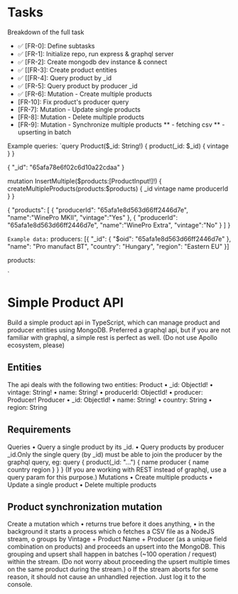 # Tasks
Breakdown of the full task

* ✅ [FR-0]: Define subtasks
* ✅ [FR-1]: Initialize repo, run express & graphql server
* ✅ [FR-2]: Create mongodb dev instance & connect
* ✅ [[FR-3]: Create product entities
* ✅ [[FR-4]: Query product by _id
* ✅ [FR-5]: Query product by producer _id
* ✅ [FR-6]: Mutation - Create multiple products
* [FR-10]: Fix product's producer query
* [FR-7]: Mutation - Update single products
* [FR-8]: Mutation - Delete multiple products
* [FR-9]: Mutation - Synchronize multiple products
** - fetching csv
** - upserting in batch


Example queries:
`query Product($_id: String!) {
  product(_id: $_id) {
    vintage
  }
}

{
    "_id": "65afa78e6f02c6d10a22cdaa"
}

mutation InsertMultiple($products:[ProductInput!]!) {
  createMultipleProducts(products:$products) {
    _id
		vintage
    name
		producerId
  }
}

{
	"products": [
    {
      "producerId": "65afa1e8d563d66ff2446d7e",
      "name":"WinePro MKII",
      "vintage":"Yes"
    },
    {
      "producerId": "65afa1e8d563d66ff2446d7e",
      "name":"WinePro Extra",
      "vintage":"No"
    }
  ]
}

`
Example data:
`
producers:
[{
  "_id": {
    "$oid": "65afa1e8d563d66ff2446d7e"
  },
  "name": "Pro manufact BT",
  "country": "Hungary",
  "region": "Eastern EU"
}]

products:

`




# Simple Product API 

Build a simple product api in TypeScript, which can manage product and producer entities using
MongoDB.
Preferred a graphql api, but if you are not familiar with graphql, a simple rest is perfect as well.
(Do not use Apollo ecosystem, please)
## Entities
The api deals with the following two entities:
Product
• _id: ObjectId!
• vintage: String!
• name: String!
• producerId: ObjectId!
• producer: Producer!
Producer
• _id: ObjectId!
• name: String!
• country: String
• region: String

## Requirements
Queries
• Query a single product by its _id.
• Query products by producer _id.Only the single query (by _id) must be able to join the
producer by the graphql query, eg:
query {
product(_id: "...") {
name
producer {
name
country
region
}
}
}
(If you are working with REST instead of graphql, use a query param for this purpose.)
Mutations
• Create multiple products
• Update a single product
• Delete multiple products
## Product synchronization mutation
Create a mutation which
• returns true before it does anything,
• in the background it starts a process which
o fetches a CSV file as a NodeJS stream,
o groups by Vintage + Product Name + Producer (as a unique field
combination on products) and proceeds an upsert into the MongoDB. This
grouping and upsert shall happen in batches (~100 operation / request) within
the stream. (Do not worry about proceeding the upsert multiple times on the
same product during the stream.)
o If the stream aborts for some reason, it should not cause an unhandled rejection.
Just log it to the console.